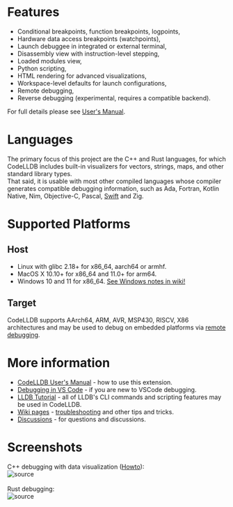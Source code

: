 # Features
- Conditional breakpoints, function breakpoints, logpoints,
- Hardware data access breakpoints (watchpoints),
- Launch debuggee in integrated or external terminal,
- Disassembly view with instruction-level stepping,
- Loaded modules view,
- Python scripting,
- HTML rendering for advanced visualizations,
- Workspace-level defaults for launch configurations,
- Remote debugging,
- Reverse debugging (experimental, requires a compatible backend).

For full details please see [User's Manual](https://github.com/vadimcn/codelldb/blob/v1.9.0/MANUAL.md).<br>

# Languages
The primary focus of this project are the C++ and Rust languages, for which CodeLLDB includes built-in visualizers for
vectors, strings, maps, and other standard library types.<br>
That said, it is usable with most other compiled languages whose compiler generates compatible debugging information,
such as Ada, Fortran, Kotlin Native, Nim, Objective-C, Pascal, [Swift](https://github.com/vadimcn/codelldb/wiki/Swift)
and Zig.

# Supported Platforms

## Host
- Linux with glibc 2.18+ for x86_64, aarch64 or armhf.
- MacOS X 10.10+ for x86_64 and 11.0+ for arm64.
- Windows 10 and 11 for x86_64. [See Windows notes in wiki!](https://github.com/vadimcn/codelldb/wiki/Windows)

## Target
CodeLLDB supports AArch64, ARM, AVR, MSP430, RISCV, X86 architectures and may be used to debug on embedded platforms
via [remote debugging](https://github.com/vadimcn/codelldb/blob/v1.9.0/MANUAL.md#remote-debugging).

# More information
- [CodeLLDB User's Manual](https://github.com/vadimcn/codelldb/blob/v1.9.0/MANUAL.md) - how to use this extension.
- [Debugging in VS Code](https://code.visualstudio.com/docs/editor/debugging) - if you are new to VSCode debugging.
- [LLDB Tutorial](https://lldb.llvm.org/use/tutorial.html) - all of LLDB's CLI commands and scripting features may be used in CodeLLDB.
- [Wiki pages](https://github.com/vadimcn/codelldb/wiki) - [troubleshooting](https://github.com/vadimcn/codelldb/wiki/Troubleshooting) and other tips and tricks.
- [Discussions](https://github.com/vadimcn/codelldb/discussions) - for questions and discussions.

# Screenshots

C++ debugging with data visualization ([Howto](https://github.com/vadimcn/codelldb/wiki/Data-visualization)):<br>
![source](https://github.com/vadimcn/codelldb/raw/v1.9.0/images/plotting.png)
<br>
<br>
Rust debugging:<br>
![source](https://github.com/vadimcn/codelldb/raw/v1.9.0/images/source.png)


